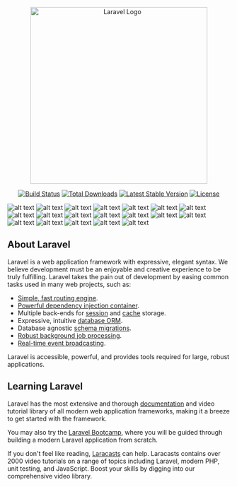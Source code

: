 <p align="center"><a href="https://laravel.com" target="_blank"><img src="https://raw.githubusercontent.com/laravel/art/master/logo-lockup/5%20SVG/2%20CMYK/1%20Full%20Color/laravel-logolockup-cmyk-red.svg" width="400" alt="Laravel Logo"></a></p>

<p align="center">
<a href="https://github.com/laravel/framework/actions"><img src="https://github.com/laravel/framework/workflows/tests/badge.svg" alt="Build Status"></a>
<a href="https://packagist.org/packages/laravel/framework"><img src="https://img.shields.io/packagist/dt/laravel/framework" alt="Total Downloads"></a>
<a href="https://packagist.org/packages/laravel/framework"><img src="https://img.shields.io/packagist/v/laravel/framework" alt="Latest Stable Version"></a>
<a href="https://packagist.org/packages/laravel/framework"><img src="https://img.shields.io/packagist/l/laravel/framework" alt="License"></a>
</p>



![alt text](https://github.com/fuad7161/Project/blob/main/Picture/Screenshot%20(56).png)
![alt text](https://github.com/fuad7161/Project/blob/main/Picture/Screenshot%20(57).png)
![alt text](https://github.com/fuad7161/Project/blob/main/Picture/Screenshot%20(58).png)
![alt text](https://github.com/fuad7161/Project/blob/main/Picture/Screenshot%20(59).png)
![alt text](https://github.com/fuad7161/Project/blob/main/Picture/Screenshot%20(60).png)
![alt text](https://github.com/fuad7161/Project/blob/main/Picture/Screenshot%20(61).png)
![alt text](https://github.com/fuad7161/Project/blob/main/Picture/Screenshot%20(62).png)
![alt text](https://github.com/fuad7161/Project/blob/main/Picture/Screenshot%20(63).png)
![alt text](https://github.com/fuad7161/Project/blob/main/Picture/Screenshot%20(64).png)
![alt text](https://github.com/fuad7161/Project/blob/main/Picture/Screenshot%20(65).png)
![alt text](https://github.com/fuad7161/Project/blob/main/Picture/Screenshot%20(66).png)
![alt text](https://github.com/fuad7161/Project/blob/main/Picture/Screenshot%20(67).png)
![alt text](https://github.com/fuad7161/Project/blob/main/Picture/Screenshot%20(68).png)
![alt text](https://github.com/fuad7161/Project/blob/main/Picture/Screenshot%20(69).png)
![alt text](https://github.com/fuad7161/Project/blob/main/Picture/Screenshot%20(70).png)
![alt text](https://github.com/fuad7161/Project/blob/main/Picture/Screenshot%20(71).png)
![alt text](https://github.com/fuad7161/Project/blob/main/Picture/Screenshot%20(72).png)
![alt text](https://github.com/fuad7161/Project/blob/main/Picture/Screenshot%20(73).png)
![alt text](https://github.com/fuad7161/Project/blob/main/Picture/Screenshot%20(74).png)

## About Laravel

Laravel is a web application framework with expressive, elegant syntax. We believe development must be an enjoyable and creative experience to be truly fulfilling. Laravel takes the pain out of development by easing common tasks used in many web projects, such as:

- [Simple, fast routing engine](https://laravel.com/docs/routing).
- [Powerful dependency injection container](https://laravel.com/docs/container).
- Multiple back-ends for [session](https://laravel.com/docs/session) and [cache](https://laravel.com/docs/cache) storage.
- Expressive, intuitive [database ORM](https://laravel.com/docs/eloquent).
- Database agnostic [schema migrations](https://laravel.com/docs/migrations).
- [Robust background job processing](https://laravel.com/docs/queues).
- [Real-time event broadcasting](https://laravel.com/docs/broadcasting).

Laravel is accessible, powerful, and provides tools required for large, robust applications.

## Learning Laravel

Laravel has the most extensive and thorough [documentation](https://laravel.com/docs) and video tutorial library of all modern web application frameworks, making it a breeze to get started with the framework.

You may also try the [Laravel Bootcamp](https://bootcamp.laravel.com), where you will be guided through building a modern Laravel application from scratch.

If you don't feel like reading, [Laracasts](https://laracasts.com) can help. Laracasts contains over 2000 video tutorials on a range of topics including Laravel, modern PHP, unit testing, and JavaScript. Boost your skills by digging into our comprehensive video library.
